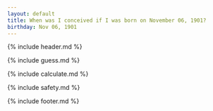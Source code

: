 ```yaml
---
layout: default
title: When was I conceived if I was born on November 06, 1901?
birthday: Nov 06, 1901
---
```


{% include header.md %}

{% include guess.md %}

{% include calculate.md %}

{% include safety.md %}

{% include footer.md %}



